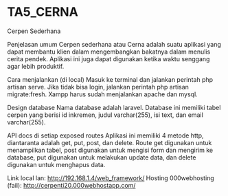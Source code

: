 # TA5_CERNA
Cerpen Sederhana

Penjelasan umum
Cerpen sederhana atau Cerna adalah suatu aplikasi yang dapat membantu klien dalam mengembangkan bakatnya dalam menulis cerita pendek. 
Aplikasi ini juga dapat digunakan ketika waktu senggang agar lebih produktif.

Cara menjalankan (di local)
Masuk ke terminal dan jalankan perintah php artisan serve. Jika tidak bisa login, jalankan perintah php artisan migrate:fresh. 
Xampp harus sudah menjalankan apache dan mysql.

Design database
Nama database adalah laravel. Database ini memiliki tabel cerpen yang berisi id inkremen, judul varchar(255), isi text, dan email varchar(255).

API docs di setiap exposed routes
Aplikasi ini memiliki 4 metode http, diantaranta adalah get, put, post, dan delete.
Route get digunakan untuk menampilkan tabel, post digunakan untuk mengisi form dan mengirim ke database,
put digunakan untuk melakukan update data, dan delete digunakan untuk menghapus data.

Link local lan: http://192.168.1.4/web_framework/
Hosting 000webhosting (fail): http://cerpenti20.000webhostapp.com/
